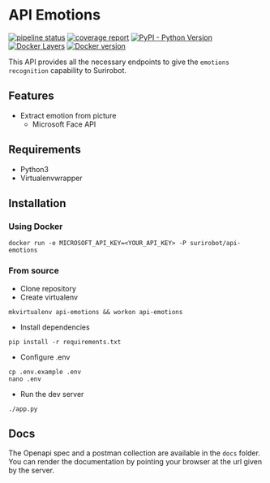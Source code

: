 # API Emotions

[![pipeline status](https://gitlab.kozlek.net/surirobot/api-emotions/badges/master/pipeline.svg)](https://gitlab.kozlek.net/surirobot/api-emotions/commits/dev)
[![coverage report](https://gitlab.kozlek.net/surirobot/api-emotions/badges/master/coverage.svg)](https://gitlab.kozlek.net/surirobot/api-emotions/commits/master)
[![PyPI - Python Version](https://img.shields.io/badge/python-3.6-green.svg)](https://docs.python.org/3/whatsnew/3.6.html)
[![Docker Layers](https://images.microbadger.com/badges/image/surirobot/api-emotions.svg)](https://hub.docker.com/r/surirobot/api-emotions/)
[![Docker version](https://images.microbadger.com/badges/version/surirobot/api-emotions.svg)](https://hub.docker.com/r/surirobot/api-emotions/)

This API provides all the necessary endpoints to give the `emotions recognition` capability to Surirobot. 

## Features

* Extract emotion from picture
  * Microsoft Face API

## Requirements

* Python3
* Virtualenvwrapper 

## Installation

### Using Docker

```shell
docker run -e MICROSOFT_API_KEY=<YOUR_API_KEY> -P surirobot/api-emotions
```

### From source 

* Clone repository 
* Create virtualenv
```shell
mkvirtualenv api-emotions && workon api-emotions
```

* Install dependencies
```shell
pip install -r requirements.txt
```


* Configure .env
```shell
cp .env.example .env
nano .env
```
  
* Run the dev server 
```shell
./app.py
```

## Docs

The Openapi spec and a postman collection are available in the `docs` folder.
You can render the documentation by pointing your browser at the url given by the server.